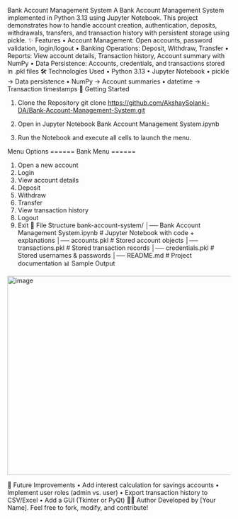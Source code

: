 Bank Account Management System
A Bank Account Management System implemented in Python 3.13 using Jupyter Notebook. This project demonstrates how to handle account creation, authentication, deposits, withdrawals, transfers, and transaction history with persistent storage using pickle.
✨ Features
•	Account Management: Open accounts, password validation, login/logout
•	Banking Operations: Deposit, Withdraw, Transfer
•	Reports: View account details, Transaction history, Account summary with NumPy
•	Data Persistence: Accounts, credentials, and transactions stored in .pkl files
🛠️ Technologies Used
•	Python 3.13
•	Jupyter Notebook
•	pickle → Data persistence
•	NumPy → Account summaries
•	datetime → Transaction timestamps
🚀 Getting Started
1. Clone the Repository
git clone https://github.com/AkshaySolanki-DA/Bank-Account-Management-System.git

2. Open in Jupyter Notebook
Bank Account Management System.ipynb
3. Run the Notebook and execute all cells to launch the menu.

Menu Options
====== Bank Menu ======
1. Open a new account
2. Login
3. View account details
4. Deposit
5. Withdraw
6. Transfer
7. View transaction history
8. Logout
9. Exit
📂 File Structure
bank-account-system/
│── Bank Account Management System.ipynb   # Jupyter Notebook with code + explanations
│── accounts.pkl                           # Stored account objects
│── transactions.pkl                       # Stored transaction records
│── credentials.pkl                        # Stored usernames & passwords
│── README.md                              # Project documentation
📊 Sample Output
<img width="777" height="450" alt="image" src="https://github.com/user-attachments/assets/6316c40d-62ef-4aa7-862d-41cac4603f46" />

📌 Future Improvements
•	Add interest calculation for savings accounts
•	Implement user roles (admin vs. user)
•	Export transaction history to CSV/Excel
•	Add a GUI (Tkinter or PyQt)
🧑‍💻 Author
Developed by [Your Name]. Feel free to fork, modify, and contribute!
